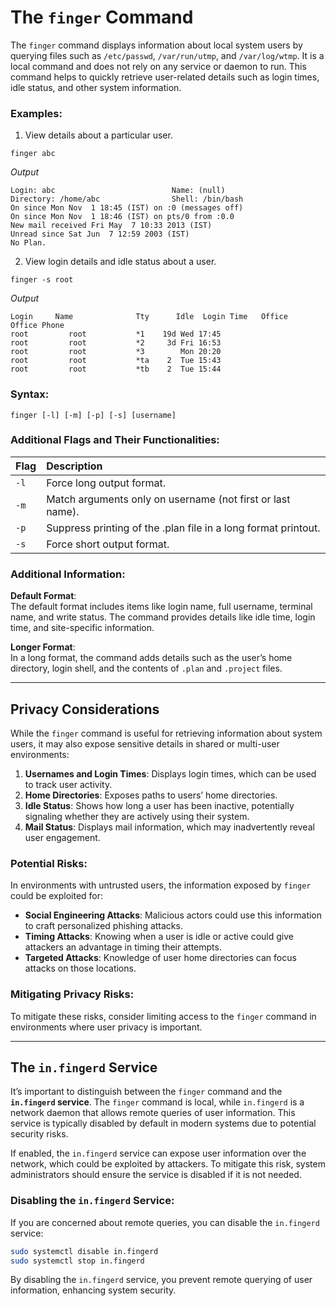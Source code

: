 
# The `finger` Command

The `finger` command displays information about local system users by querying files such as `/etc/passwd`, `/var/run/utmp`, and `/var/log/wtmp`. It is a local command and does not rely on any service or daemon to run. This command helps to quickly retrieve user-related details such as login times, idle status, and other system information.

### Examples:

1. View details about a particular user.

```
finger abc
```

*Output*
```
Login: abc                          Name: (null)
Directory: /home/abc                Shell: /bin/bash
On since Mon Nov  1 18:45 (IST) on :0 (messages off)
On since Mon Nov  1 18:46 (IST) on pts/0 from :0.0
New mail received Fri May  7 10:33 2013 (IST)
Unread since Sat Jun  7 12:59 2003 (IST)
No Plan.
```

2. View login details and idle status about a user.

```
finger -s root
```

*Output*
```
Login     Name       		Tty      Idle  Login Time   Office     Office Phone
root         root           *1    19d Wed 17:45
root         root           *2     3d Fri 16:53
root         root           *3        Mon 20:20
root         root           *ta    2  Tue 15:43
root         root           *tb    2  Tue 15:44
```

### Syntax:

```
finger [-l] [-m] [-p] [-s] [username]
```

### Additional Flags and Their Functionalities:

| **Flag** | **Description** |
|:---|:---|
| `-l` | Force long output format. |
| `-m` | Match arguments only on username (not first or last name). |
| `-p` | Suppress printing of the .plan file in a long format printout. |
| `-s` | Force short output format. |

### Additional Information:

**Default Format**:  
The default format includes items like login name, full username, terminal name, and write status. The command provides details like idle time, login time, and site-specific information.

**Longer Format**:  
In a long format, the command adds details such as the user’s home directory, login shell, and the contents of `.plan` and `.project` files.

---

## Privacy Considerations

While the `finger` command is useful for retrieving information about system users, it may also expose sensitive details in shared or multi-user environments:

1. **Usernames and Login Times**: Displays login times, which can be used to track user activity.
2. **Home Directories**: Exposes paths to users’ home directories.
3. **Idle Status**: Shows how long a user has been inactive, potentially signaling whether they are actively using their system.
4. **Mail Status**: Displays mail information, which may inadvertently reveal user engagement.

### Potential Risks:
In environments with untrusted users, the information exposed by `finger` could be exploited for:

- **Social Engineering Attacks**: Malicious actors could use this information to craft personalized phishing attacks.
- **Timing Attacks**: Knowing when a user is idle or active could give attackers an advantage in timing their attempts.
- **Targeted Attacks**: Knowledge of user home directories can focus attacks on those locations.

### Mitigating Privacy Risks:
To mitigate these risks, consider limiting access to the `finger` command in environments where user privacy is important.

---

## The `in.fingerd` Service

It’s important to distinguish between the `finger` command and the **`in.fingerd` service**. The `finger` command is local, while `in.fingerd` is a network daemon that allows remote queries of user information. This service is typically disabled by default in modern systems due to potential security risks.

If enabled, the `in.fingerd` service can expose user information over the network, which could be exploited by attackers. To mitigate this risk, system administrators should ensure the service is disabled if it is not needed.

### Disabling the `in.fingerd` Service:

If you are concerned about remote queries, you can disable the `in.fingerd` service:

```bash
sudo systemctl disable in.fingerd
sudo systemctl stop in.fingerd
```

By disabling the `in.fingerd` service, you prevent remote querying of user information, enhancing system security.
